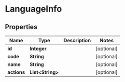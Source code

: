 

# LanguageInfo


## Properties

| Name | Type | Description | Notes |
|------------ | ------------- | ------------- | -------------|
|**id** | **Integer** |  |  [optional] |
|**code** | **String** |  |  [optional] |
|**name** | **String** |  |  [optional] |
|**actions** | **List&lt;String&gt;** |  |  [optional] |



